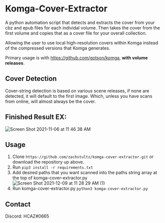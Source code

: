 # Komga-Cover-Extractor
A python automation script that detects and extracts the cover from your cbz and epub files for each individal volume. 
Then takes the cover from the first volume and copies that as a cover file for your overall collection.

Allowing the user to use local high-resolution covers within Komga instead of the compressed versions that Komga generates.

Primary usage is with https://github.com/gotson/komga, **with volume releases**.

## Cover Detection
Cover-string detection is based on various scene releases, if none are detected, it will default to the first image. Which, unless you have scans from online, will almost always be the cover.

## Finished Result EX:
![Screen Shot 2021-11-06 at 11 46 38 AM](https://user-images.githubusercontent.com/8385256/140617357-245cb8e1-0622-45f3-be0b-291dfadcf8a7.png)

## Usage
1. Clone ```https://github.com/zachstultz/komga-cover-extractor.git``` or download the repository up above.
2. Run ```pip3 install -r requirements.txt```
3. Add desired paths that you want scanned into the paths string array at the top of komga-cover-extractor.py
![Screen Shot 2021-12-09 at 11 28 29 AM (1)](https://user-images.githubusercontent.com/8385256/145447043-150a9a96-f85b-4304-94f1-29b71383156b.png)
5. Run komga-cover-extractor.py ```python3 komga-cover-extractor.py```

## Contact
Discord: HCAZ#0665
